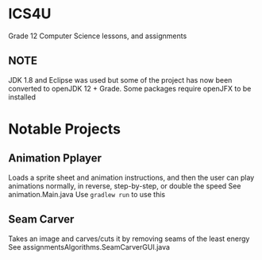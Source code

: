 # ICS4U
Grade 12 Computer Science lessons, and assignments

## NOTE
JDK 1.8 and Eclipse was used but some of the project has now been converted to openJDK 12 + Grade.
Some packages require openJFX to be installed

# Notable Projects
## Animation Pplayer
Loads a sprite sheet and animation instructions, and then the user can
play animations normally, in reverse, step-by-step, or double the speed
See animation.Main.java
Use `gradlew run` to use this

## Seam Carver
Takes an image and carves/cuts it by removing seams of the least energy
See assignmentsAlgorithms.SeamCarverGUI.java